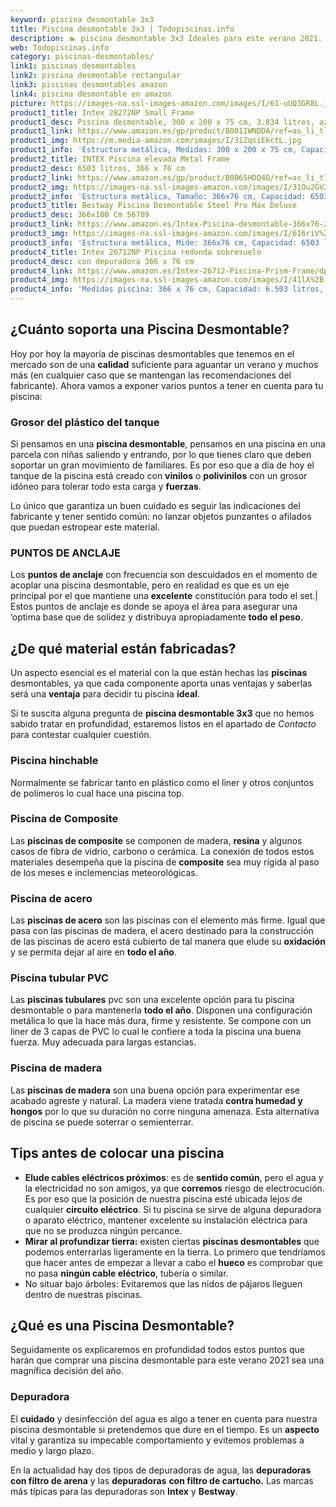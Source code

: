```yaml
---
keyword: piscina desmontable 3x3
title: Piscina desmontable 3x3 | Todopiscinas.info
description: 🏊 piscina desmontable 3x3 Ideales para este verano 2021. Aquí puedes comprar piscina desmontable 3x3 y comparar con otras similares. No dejes escapar piscina desmontable 3x3 a un precio realmente tentador.
web: Todopiscinas.info
category: piscinas-desmontables/
link1: piscinas desmontables
link2: piscina desmontable rectangular
link3: piscinas desmontables amazon
link4: piscina desmontable en amazon
picture: https://images-na.ssl-images-amazon.com/images/I/61-uUQ3GR8L.jpg
product1_title: Intex 28272NP Small Frame
product1_desc: Piscina desmontable, 300 x 200 x 75 cm, 3.834 litros, azul
product1_link: https://www.amazon.es/gp/product/B001IWNDDA/ref=as_li_tl?ie=UTF8&camp=3638&creative=24630&creativeASIN=B001IWNDDA&linkCode=as2&tag=todopiscinas0e-21&linkId=25b9d647487c889cb6ef56ed63f50ca1
product1_img: https://m.media-amazon.com/images/I/31ZqsiEkctL.jpg
product1_info: 'Estructura metálica, Medidas: 300 x 200 x 75 cm, Capacidad: 3.834 litros, Para 6 personas (+ 6 años), Fácil montaje, Forma rectangular'
product2_title: INTEX Piscina elevada Metal Frame
product2_desc: 6503 litros, 366 x 76 cm
product2_link: https://www.amazon.es/gp/product/B0065HDQ4O/ref=as_li_tl?ie=UTF8&camp=3638&creative=24630&creativeASIN=B0065HDQ4O&linkCode=as2&tag=todopiscinas0e-21&linkId=ed2430e3ba564d3527ee103df33ed7b3
product2_img: https://images-na.ssl-images-amazon.com/images/I/31Ou2GV2SAL.jpg
product2_info: 'Estructura metálica, Tamaño: 366x76 cm, Capacidad: 6503 litros, Forma circular, De 4 a 7 personas (+6 años)'
product3_title: Bestway Piscina Desmontable Steel Pro Max Deluxe
product3_desc: 366x100 Cm 56709
product3_link: https://www.amazon.es/Intex-Piscina-desmontable-366x76-28210NP/dp/B0065HDQ4O?__mk_es_ES=%C3%85M%C3%85%C5%BD%C3%95%C3%91&crid=25UQGV9HG2INI&dchild=1&keywords=piscinas+desmontables&qid=1615854176&sprefix=piscinas+dem%2Caps%2C201&sr=8-5&linkCode=ll1&tag=todopiscinas0e-21&linkId=34f200977c6cbaab1f3f4d9ac0e64755&language=es_ES&ref_=as_li_ss_tl
product3_img: https://images-na.ssl-images-amazon.com/images/I/616riV%2BiY3L.jpg
product3_info: 'Estructura metálica, Mide: 366x76 cm, Capacidad: 6503 litros, De 4 a 7 personas mayores de 6 años, Forma circular, Tecnología Super-Tough'
product4_title: Intex 26712NP Piscina redonda sobresuelo
product4_desc: con depuradora 366 x 76 cm
product4_link: https://www.amazon.es/Intex-26712-Piscina-Prism-Frame/dp/B07FB823GL?__mk_es_ES=%C3%85M%C3%85%C5%BD%C3%95%C3%91&dchild=1&keywords=piscinas+desmontables+con+depuradora&qid=1615936418&sr=8-5&linkCode=ll1&tag=todopiscinas0e-21&linkId=d98699de7830cd471766fa1daa36de34&language=es_ES&ref_=as_li_ss_tl
product4_img: https://images-na.ssl-images-amazon.com/images/I/41lX%2B-YpibL.jpg
product4_info: 'Medidas piscina: 366 x 76 cm, Capacidad: 6.503 litros, Incluye depuradora de cartucha A, Lona resistente triple capa'
---
```




## ¿Cuánto soporta una Piscina Desmontable?

Hoy por hoy la mayoría de piscinas desmontables que tenemos en el mercado son de una **calidad** suficiente para aguantar un verano y muchos más (en cualquier caso que se mantengan las recomendaciones del fabricante). Ahora vamos a exponer varios puntos a tener en cuenta para tu piscina:


### Grosor del plástico del tanque

Si pensamos en una **piscina desmontable**, pensamos en una piscina en una parcela con niñas saliendo y entrando, por lo que tienes claro que deben soportar un gran movimiento de familiares. Es por eso que a día de hoy el tanque de la piscina está creado con **vinilos** o **polivinilos** con un grosor idóneo para tolerar todo esta carga y **fuerzas**.

Lo único que garantiza un	 buen cuidado es seguir las indicaciones del fabricante y tener sentido común: no lanzar objetos punzantes o afilados que puedan estropear este material.


### PUNTOS DE ANCLAJE

Los **puntos de anclaje** con frecuencia son descuidados en el momento de acoplar una piscina desmontable, pero en realidad es que es un eje principal por el que mantiene una **excelente** constitución para todo el set.| Estos puntos de anclaje es donde se apoya el área para asegurar una ’optima base que de solidez y distribuya apropiadamente **todo el peso**.

<stats-list :link1=link1 :link2=link2 :link3=link3 :link4=link4 :category=category></stats-list>


## ¿De qué material están fabricadas?

Un aspecto esencial es el material con la que están hechas las **piscinas** desmontables, ya que cada componente aporta unas ventajas y saberlas  será una **ventaja** para decidir tu piscina **ideal**.

Si te suscita alguna pregunta de **piscina desmontable 3x3** que no hemos sabido tratar en profundidad, estaremos listos en el apartado de _Contacto_ para contestar cualquier cuestión.


### Piscina hinchable

 Normalmente se fabricar tanto en plástico como el liner y otros conjuntos de polímeros lo cual hace una piscina top.


### Piscina de Composite

Las **piscinas de composite** se componen de madera, **resina** y algunos casos de fibra de vidrio, carbono o cerámica. La conexión de todos estos materiales desempeña que la piscina de **composite** sea muy rígida al paso de los meses e inclemencias meteorológicas.


### Piscina de acero

Las **piscinas de acero** son las piscinas con el elemento más firme. Igual que pasa con las piscinas de madera, el acero destinado para la construcción de las piscinas de acero está cubierto de tal manera que elude su **oxidación** y se permita dejar al aire en **todo el año**.


### Piscina tubular PVC

Las **piscinas tubulares** pvc son una excelente opción para tu piscina desmontable o para mantenerla **todo el año**. Disponen una configuración metálica lo que la hace más dura, firme y resistente. Se compone con un liner de 3 capas de PVC lo cual le confiere a toda la piscina una buena fuerza. Muy adecuada para largas estancias.


### Piscina de madera

Las **piscinas de madera** son una buena opción para experimentar ese acabado agreste y natural. La madera viene tratada **contra humedad y hongos** por lo que su duración no corre ninguna amenaza. Esta alternativa de piscina se puede soterrar o semienterrar.

<external-banner></external-banner>



## Tips antes de colocar una piscina



*   **Elude cables eléctricos próximos**: es de **sentido común**, pero el agua y la electricidad no son amigos, ya que **corremos** riesgo de electrocución. Es por eso que la posición de nuestra piscina esté ubicada lejos de cualquier **circuito eléctrico**. Si tu piscina se sirve de alguna depuradora o aparato eléctrico, mantener excelente su instalación eléctrica para que no se produzca ningún percance.
*   **Mirar al profundizar tierra:** existen ciertas **piscinas desmontables** que podemos enterrarlas ligeramente en la tierra. Lo primero  que tendríamos que hacer antes de empezar a llevar a cabo el **hueco** es comprobar que no pasa **ningún cable eléctrico**, tubería o similar.
*   No situar bajo árboles: Evitaremos que las nidos de pájaros lleguen dentro de nuestras piscinas.

<brand-panel :title=product1_title :desc=product1_desc :img=product1_img :link=product1_link></brand-panel>
## ¿Qué es una Piscina Desmontable?



Seguidamente os explicaremos en profundidad todos estos puntos que harán que comprar una piscina desmontable para este verano 2021 sea una magnífica decisión del año.


### Depuradora

El **cuidado** y desinfección del agua es algo a tener en cuenta para nuestra piscina desmontable si pretendemos que dure en el tiempo. Es un **aspecto** vital y garantiza su impecable comportamiento y evitemos problemas a medio y largo plazo.

En la actualidad hay dos tipos de depuradoras de agua, las **depuradoras con filtro de arena** y  las **depuradoras** **con filtro de cartucho.** Las marcas más típicas para las depuradoras son **Intex** y **Bestway**.